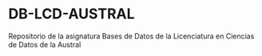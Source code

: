 # DB-LCD-AUSTRAL
Repositorio de la asignatura Bases de Datos de la Licenciatura en Ciencias de Datos de la Austral
